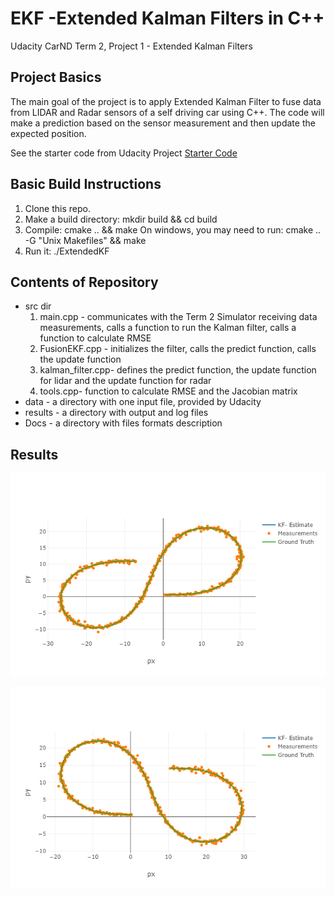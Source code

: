 # EKF -Extended Kalman Filters in C++
Udacity CarND Term 2, Project 1 - Extended Kalman Filters

## Project Basics
The main goal of the project is to apply Extended Kalman Filter to fuse data from LIDAR and Radar sensors of a self driving car using C++. The code will make a prediction based on the sensor measurement and then update the expected position.

See the starter code from Udacity Project 
[Starter Code](https://github.com/udacity/CarND-Extended-Kalman-Filter-Project)

## Basic Build Instructions
1. Clone this repo.
2. Make a build directory: mkdir build && cd build
3. Compile: cmake .. && make
	On windows, you may need to run: cmake .. -G "Unix Makefiles" && make
4. Run it: ./ExtendedKF

## Contents of Repository
- src dir
	1. main.cpp - communicates with the Term 2 Simulator receiving data measurements, calls a function to run the Kalman filter, calls a function to calculate RMSE
	2. FusionEKF.cpp - initializes the filter, calls the predict function, calls the update function
	3. kalman_filter.cpp- defines the predict function, the update function for lidar and the update function for radar
	4. tools.cpp- function to calculate RMSE and the Jacobian matrix
- data - a directory with one input file, provided by Udacity
- results - a directory with output and log files
- Docs - a directory with files formats description

## Results
![Laser-Radar-Output-Dataset1](https://github.com/vikasmalik22/EKF/blob/master/results/ekf_output1.png)

![Laser-Radar-Output-Dataset2](https://github.com/vikasmalik22/EKF/blob/master/results/ekf_output2.png)